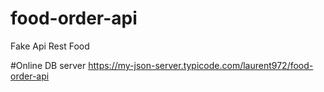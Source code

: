 # food-order-api
Fake Api Rest Food

#Online DB server
https://my-json-server.typicode.com/laurent972/food-order-api
